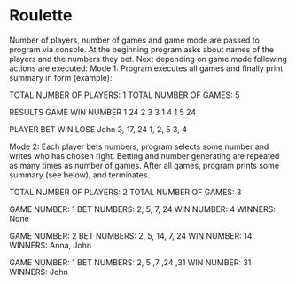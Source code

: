 # Roulette
Number of players, number of games and game mode are passed to program via console.
At the beginning program asks about names of the players and the numbers they bet.
Next depending on game mode following actions are executed:
Mode 1: Program executes all games and finally print  summary in form (example):

TOTAL NUMBER OF PLAYERS: 1
TOTAL NUMBER OF GAMES: 5

RESULTS
GAME	WIN NUMBER
1		24
2		3
3		1
4		1
5		24

PLAYER	BET		WIN		LOSE
John		3, 17, 24	1, 2, 5		3, 4

Mode 2: Each player bets numbers, program selects some number and writes who has chosen right.
Betting and number generating are repeated as many times as number of games.
After all games, program prints some summary (see below), and terminates.

TOTAL NUMBER OF PLAYERS: 2
TOTAL NUMBER OF GAMES: 3

GAME NUMBER: 1
BET NUMBERS:  2, 5, 7, 24
WIN NUMBER: 4
WINNERS:  None

GAME NUMBER: 2
BET NUMBERS:  2, 5, 14, 7, 24
WIN NUMBER: 14
WINNERS:  Anna, John

GAME NUMBER: 1
BET NUMBERS:  2, 5 ,7 ,24 ,31
WIN NUMBER:  31
WINNERS:  John
